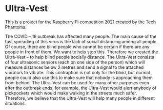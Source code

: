 # Ultra-Vest
This is a project for the Raspberry Pi competition 2021 created by the Tech Phantoms.

The COVID – 19 outbreak has affected many people. The main cause of the fast spreading of this virus is the lack of social distancing among all people. Of course, there are blind people who cannot be certain if there are any people in front of them. We want to help stop this. Therefore we created the Ultra-Vest – to help blind people socially distance. The Ultra-Vest consists of four ultrasonic sensors (each on one side of the person) which will measure distances below 2 metres and send a signal to the attached vibrators to vibrate. This contraption is not only for the blind, but normal people could also use this to make sure that nobody is approaching them from behind. The Ultra-Vest can be used for many other purposes even after the outbreak ends, for example, the Ultra-Vest would alert anybody of pickpockets which would make walking in the streets much safer. Therefore, we believe that the Ultra-Vest will help many people in different situations.
